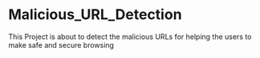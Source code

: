 # Malicious_URL_Detection
This Project is about to detect the malicious URLs for helping the users to make safe and secure browsing
